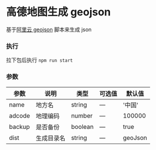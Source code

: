 # 高德地图生成 geojson

基于[阿里云 geojson](http://datav.aliyun.com/tools/atlas/index.html) 脚本来生成 json

### 执行

拉下包后执行 `npm run start`

### 参数

| 参数   | 说明       | 类型    | 可选值 | 默认值  |
| ------ | ---------- | ------- | ------ | ------- |
| name   | 地方名     | string  | —      | '中国'  |
| adcode | 地理编码   | number  | —      | 100000  |
| backup | 是否备份   | boolean | —      | true    |
| dist   | 生成目录名 | string  | —      | geoJson |
